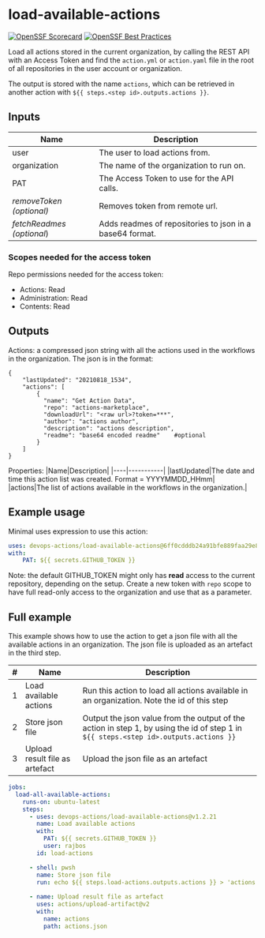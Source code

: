 # load-available-actions

[![OpenSSF Scorecard](https://api.securityscorecards.dev/projects/github.com/devops-actions/load-available-actions/badge)](https://api.securityscorecards.dev/projects/github.com/devops-actions/load-available-actions) [![OpenSSF Best Practices](https://bestpractices.coreinfrastructure.org/projects/6813/badge)](https://bestpractices.coreinfrastructure.org/projects/6813)

Load all actions stored in the current organization, by calling the REST API with an  Access Token and find the `action.yml` or `action.yaml` file in the root of all repositories in the user account or organization.

The output is stored with the name `actions`, which can be retrieved in another action with `${{ steps.<step id>.outputs.actions }}`.

## Inputs
|Name|Description|
|---|---|
|user|The user to load actions from.|
|organization|The name of the organization to run on.|
|PAT|The Access Token to use for the API calls.|
|_removeToken (optional)_|Removes token from remote url.|
|_fetchReadmes (optional_)|Adds readmes of repositories to json in a base64 format.|

### Scopes needed for the access token
Repo permissions needed for the access token:
- Actions: Read
- Administration: Read
- Contents: Read

## Outputs
Actions: a compressed json string with all the actions used in the workflows in the organization. The json is in the format:
``` 
{
    "lastUpdated": "20210818_1534",
    "actions": [
        {
          "name": "Get Action Data",
          "repo": "actions-marketplace",
          "downloadUrl": "<raw url>?token=***",
          "author": "actions author",
          "description": "actions description",
          "readme": "base64 encoded readme"    #optional
        }
    ]
}
```
Properties:
|Name|Description|
|----|-----------|
|lastUpdated|The date and time this action list was created. Format = YYYYMMDD_HHmm|
|actions|The list of actions available in the workflows in the organization.|

## Example usage
Minimal uses expression to use this action:

``` yaml
uses: devops-actions/load-available-actions@6ff0cdddb24a91bfe889faa29e8d7a97e521f2c3 # v1.2.23`
with: 
    PAT: ${{ secrets.GITHUB_TOKEN }}
```

Note: the default GITHUB_TOKEN might only has **read** access to the current repository, depending on the setup. Create a new token with `repo` scope to have full read-only access to the organization and use that as a parameter.

## Full example
This example shows how to use the action to get a json file with all the available actions in an organization. The json file is uploaded as an artefact in the third step.

|#|Name|Description|
|---|---|---|
|1|Load available actions|Run this action to load all actions available in an organization. Note the id of this step|
|2|Store json file|Output the json value from the output of the action in step 1, by using the id of step 1 in `${{ steps.<step id>.outputs.actions }}`|
|3|Upload result file as artefact|Upload the json file as an artefact|

``` yaml
jobs:
  load-all-available-actions:
    runs-on: ubuntu-latest
    steps: 
      - uses: devops-actions/load-available-actions@v1.2.21
        name: Load available actions
        with: 
          PAT: ${{ secrets.GITHUB_TOKEN }}
          user: rajbos
        id: load-actions

      - shell: pwsh        
        name: Store json file
        run: echo ${{ steps.load-actions.outputs.actions }} > 'actions.json'
            
      - name: Upload result file as artefact
        uses: actions/upload-artifact@v2
        with: 
          name: actions
          path: actions.json
```
